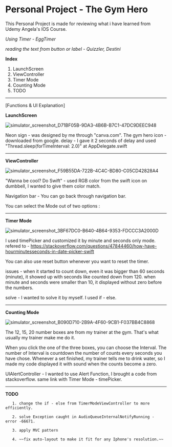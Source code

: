 #  Personal Project - The Gym Hero
 
This Personal Project is made for reviewing what i have learned from Udemy Angela's IOS Course.

*Using Timer - EggTimer*

*reading the text from button or label - Quizzler, Destini*

**Index**
1. LaunchScreen
2. ViewController
3. Timer Mode
4. Counting Mode
5. TODO


--------------------------------------------------------------------



[Functions & UI Explanation]

**LaunchScreen**

![simulator_screenshot_D71BF05B-9DA3-4B6B-B7C1-47DC9DEEC948](https://user-images.githubusercontent.com/63503972/146531222-d43cf34c-393b-4b33-a38e-ca132e6999e4.png)

Neon sign - was designed by me through "canva.com".
The gym hero icon - downloaded from google.
delay - I gave it 2 seconds of delay and used "Thread.sleep(forTimeInterval: 2.0)" at AppDelegate.swift




--------------------------------------------------------------------------------------------------------
**ViewController**

![simulator_screenshot_F59B55DA-722B-4C4C-BD80-C05CD42828A4](https://user-images.githubusercontent.com/63503972/146531336-452adc9f-45cd-469d-afb1-e71615a7125a.png)

"Wanna be cool? Do Swift" - used RGB color from the swift icon on dumbbell, I wanted to give them color match.

Navigation bar - You can go back through navigation bar.

You can select the Mode out of two options :



--------------------------------------------------------------------------------------------------------
**Timer Mode**

![simulator_screenshot_3BF67DC0-B640-4B64-9353-FDCCC3A2000D](https://user-images.githubusercontent.com/63503972/146531739-8ae99c17-1356-41dc-9737-e934407375f8.png)
 
I used timePicker and customized it by minute and seconds only mode.
refered to - 
https://stackoverflow.com/questions/47844460/how-have-hourminutesseconds-in-date-picker-swift

You can also use reset button whenever you want to reset the timer.

issues - when it started to count down, even it was bigger than 60 seconds (minute),       it showed up with seconds like counted down from 120.
         when minute and seconds were smaller than 10, it displayed without zero before the numbers. 
         
solve - I wanted to solve it by myself. I used if - else. 




--------------------------------------------------------------------------------------------------------
**Counting Mode**

![simulator_screenshot_B090D710-2B9A-4F60-9CB1-F037BB4C8868](https://user-images.githubusercontent.com/63503972/146537162-13be5932-987e-49b6-86dd-40171354f503.png)

The 12, 15, 20 number boxes are from my trainer at the gym.
That's what usually my trainer make me do it.

When you click the one of the three boxes, you can choose the Interval.
The number of Interval is countdown the number of counts every seconds you have chose.
Whenever a set finished, my trainer tells me to drink water, so I made my code displayed it with sound when the counts become a zero.

UIAlertController - I wanted to use Alert Function, I brought a code from stackoverflow. same link with Timer Mode - timePicker.








--------------------------------------------------------------------------------------
**TODO**
    
       1. change the if - else from TimerModeViewController to more efficiently.

       2. solve Exception caught in AudioQueueInternalNotifyRunning - error -66671. 
       
       3. apply MVC pattern
       
       4. ~~fix auto-layout to make it fit for any Iphone's resolution.~~


